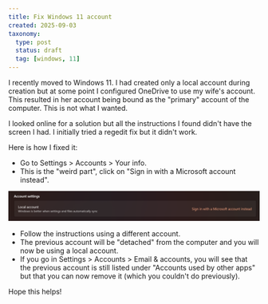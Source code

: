 ```yaml
---
title: Fix Windows 11 account
created: 2025-09-03
taxonomy:
  type: post
  status: draft
  tag: [windows, 11]
---
```


I recently moved to Windows 11.
I had created only a local account during creation but at some point I configured OneDrive to use my wife's account.
This resulted in her account being bound as the "primary" account of the computer.
This is not what I wanted.

I looked online for a solution but all the instructions I found didn't have the screen I had.
I initially tried a regedit fix but it didn't work.

Here is how I fixed it:

* Go to Settings > Accounts > Your info.
* This is the "weird part", click on "Sign in with a Microsoft account instead".

![Fix Windows 11 account](local-account.png)

* Follow the instructions using a different account.
* The previous account will be "detached" from the computer and you will now be using a local account.
* If you go in Settings > Accounts > Email & accounts, you will see that the previous account is still listed under "Accounts used by other apps" but that you can now remove it (which you couldn't do previously).

Hope this helps!
